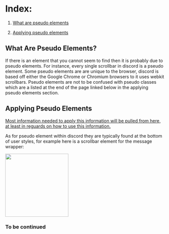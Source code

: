 <h1>Index:</h1>

1) <a href="#WhatAreSE">What are pseudo elements</a>

2) <a href="#ApplyingPE">Applying pseudo elements</a>

<h2>What Are Pseudo Elements?</h2>

<a name="WhatAreSE">If there is an element that you cannot seem to find then it is probably due to pseudo elements. For instance, every single scrollbar in discord is a pseudo element. Some pseudo elements are are unique to the browser, discord is based off either the Google Chrome or Chromium browsers to it uses webkit scrollbars. Pseudo elements are not to be confused with pseudo classes which are a listed at the end of the page linked below in the applying pseudo elements section.</a>

<h2>Applying Pseudo Elements</h2>

<a name="ApplyingPE" href="https://www.w3schools.com/css/css_pseudo_elements.asp">Most information needed to apply this information will be pulled from here, at least in reguards on how to use this information.</a>

As for pseudo element within discord they are typically found at the bottom of user styles, for example here is a scrollbar element for the message wrapper:

<img src="https://raw.githubusercontent.com/CompletelyUnbelievable/ThemeResource/master/BetterDiscord101/PseudoCSS/Images/PseudoElementExample.png" height="200px">

<h3>To be continued</h3>
